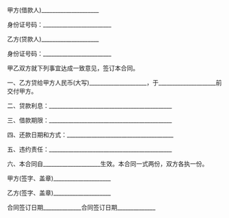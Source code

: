 
 


甲方(借款人)_____________________


身份证号码：_________________________


乙方(贷款人)_____________________


身份证号码：_________________________


甲乙双方就下列事宜达成一致意见，签订本合同。


一、乙方贷给甲方人民币(大写)_____________________，于_____________________前交付甲方。


二、贷款利息：_____________________________________________


三、借款期限：_____________________________________________


四、还款日期和方式：_______________________________________


五、违约责任：_____________________________________________


六、本合同自_____________________生效。本合同一式两份，双方各执一份。


甲方(签字、盖章)_____________________


乙方(签字、盖章)_____________________


合同签订日期______________合同签订日期______________
 


 

 
 
 
 
 
  


  
 

  


  


  
 
 
 
 

